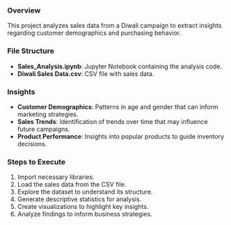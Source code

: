 ### Overview
This project analyzes sales data from a Diwali campaign to extract insights regarding customer demographics and purchasing behavior.

### File Structure
- **Sales_Analysis.ipynb**: Jupyter Notebook containing the analysis code.
- **Diwali Sales Data.csv**: CSV file with sales data.

### Insights
- **Customer Demographics**: Patterns in age and gender that can inform marketing strategies.
- **Sales Trends**: Identification of trends over time that may influence future campaigns.
- **Product Performance**: Insights into popular products to guide inventory decisions.

### Steps to Execute
1. Import necessary libraries.
2. Load the sales data from the CSV file.
3. Explore the dataset to understand its structure.
4. Generate descriptive statistics for analysis.
5. Create visualizations to highlight key insights.
6. Analyze findings to inform business strategies.
